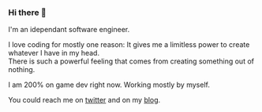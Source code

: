 ### Hi there 👋

I'm an idependant software engineer.

I love coding for mostly one reason: It gives me a limitless power to create whatever I have in my head. <br>
There is such a powerful feeling that comes from creating something out of nothing.

I am 200% on game dev right now. Working mostly by myself.
        
You could reach me on [twitter](https://twitter.com/kooparse) and on my [blog](https://kooparse.com/).
